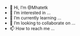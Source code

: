 - 👋 Hi, I’m @Mhatetk
- 👀 I’m interested in ...
- 🌱 I’m currently learning ...
- 💞️ I’m looking to collaborate on ...
- 📫 How to reach me ...

<!---
Mhatetk/Mhatetk is a ✨ special ✨ repository because its `README.md` (this file) appears on your GitHub profile.
You can click the Preview link to take a look at your changes.
--->
